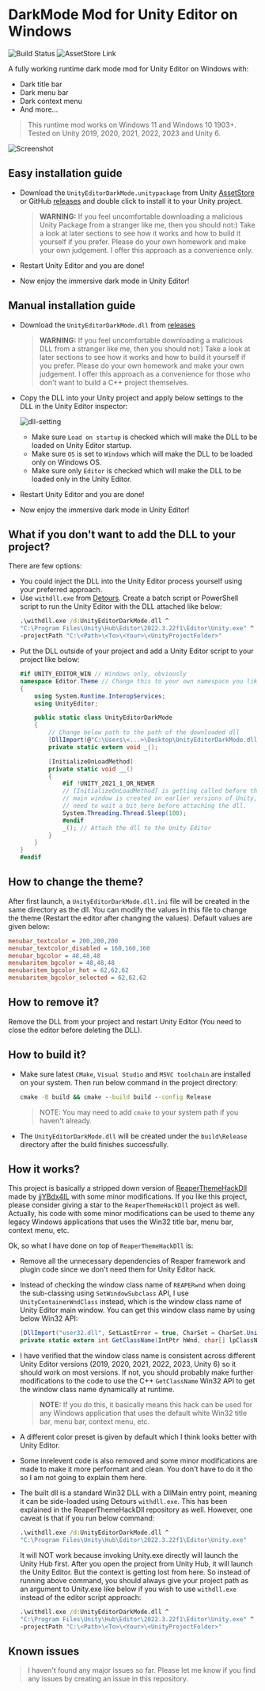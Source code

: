 # DarkMode Mod for Unity Editor on Windows
 <a style="text-decoration:none" href="https://github.com/0x7c13/UnityEditor-DarkMode/actions/workflows/ci.yml"><img src="https://img.shields.io/github/actions/workflow/status/0x7c13/UnityEditor-DarkMode/ci.yml?style=flat-square" alt="Build Status" /></a>
<a style="text-decoration:none" href="https://assetstore.unity.com/packages/slug/281842">
<img src="https://img.shields.io/badge/Unity%20AssetStore-Download-orange.svg?style=flat-square" alt="AssetStore Link" />
</a>

A fully working runtime dark mode mod for Unity Editor on Windows with:
- Dark title bar
- Dark menu bar
- Dark context menu
- And more...

> This runtime mod works on Windows 11 and Windows 10 1903+. Tested on Unity 2019, 2020, 2021, 2022, 2023 and Unity 6.

![Screenshot](screenshot.jpg?raw=true)

## Easy installation guide
- Download the `UnityEditorDarkMode.unitypackage` from Unity [AssetStore](https://assetstore.unity.com/packages/slug/281842) or GitHub [releases](https://github.com/0x7c13/UnityEditor-DarkMode/releases) and double click to install it to your Unity project.

  > **WARNING:** If you feel uncomfortable downloading a malicious Unity Package from a stranger like me, then you should not:) Take a look at later sections to see how it works and how to build it yourself if you prefer. Please do your own homework and make your own judgement. I offer this approach as a convenience only.
- Restart Unity Editor and you are done!
- Now enjoy the immersive dark mode in Unity Editor!

## Manual installation guide
- Download the `UnityEditorDarkMode.dll` from [releases](https://github.com/0x7c13/UnityEditor-DarkMode/releases)

  > **WARNING:** If you feel uncomfortable downloading a malicious DLL from a stranger like me, then you should not:) Take a look at later sections to see how it works and how to build it yourself if you prefer. Please do your own homework and make your own judgement. I offer this approach as a convenience for those who don't want to build a C++ project themselves.
- Copy the DLL into your Unity project and apply below settings to the DLL in the Unity Editor inspector:

    ![dll-setting](screenshot-dll-setting.png?raw=true)
    
  - Make sure `Load on startup` is checked which will make the DLL to be loaded on Unity Editor startup.
  - Make sure `OS` is set to `Windows` which will make the DLL to be loaded only on Windows OS.
  - Make sure only `Editor` is checked which will make the DLL to be loaded only in the Unity Editor.

- Restart Unity Editor and you are done!
- Now enjoy the immersive dark mode in Unity Editor!

## What if you don't want to add the DLL to your project?
There are few options:
- You could inject the DLL into the Unity Editor process yourself using your preferred approach.
- Use `withdll.exe` from [Detours](https://github.com/microsoft/Detours). Create a batch script or PowerShell script to run the Unity Editor with the DLL attached like below:
    ```cmd
    .\withdll.exe /d:UnityEditorDarkMode.dll ^
    "C:\Program Files\Unity\Hub\Editor\2022.3.22f1\Editor\Unity.exe" ^
    -projectPath "C:\<Path>\<To>\<Your>\<UnityProjectFolder>"
    ```
- Put the DLL outside of your project and add a Unity Editor script to your project like below:
    ```C#
    #if UNITY_EDITOR_WIN // Windows only, obviously
    namespace Editor.Theme // Change this to your own namespace you like or simply remove it
    {
        using System.Runtime.InteropServices;
        using UnityEditor;

        public static class UnityEditorDarkMode
        {
            // Change below path to the path of the downloaded dll
            [DllImport(@"C:\Users\<...>\Desktop\UnityEditorDarkMode.dll", EntryPoint = "DllMain")]
            private static extern void _();

            [InitializeOnLoadMethod]
            private static void __()
            {
                #if !UNITY_2021_1_OR_NEWER
                // [InitializeOnLoadMethod] is getting called before the editor
                // main window is created on earlier versions of Unity, so we
                // need to wait a bit here before attaching the dll.
                System.Threading.Thread.Sleep(100);
                #endif
                _(); // Attach the dll to the Unity Editor
            }
        }
    }
    #endif
    ```

## How to change the theme?
After first launch, a `UnityEditorDarkMode.dll.ini` file will be created in the same directory as the dll. You can modify the values in this file to change the theme (Restart the editor after changing the values). Default values are given below:
```ini
menubar_textcolor = 200,200,200
menubar_textcolor_disabled = 160,160,160
menubar_bgcolor = 48,48,48
menubaritem_bgcolor = 48,48,48
menubaritem_bgcolor_hot = 62,62,62
menubaritem_bgcolor_selected = 62,62,62
```

## How to remove it?
Remove the DLL from your project and restart Unity Editor (You need to close the editor before deleting the DLL).

## How to build it?
- Make sure latest `CMake`, `Visual Studio` and `MSVC toolchain` are installed on your system. Then run below command in the project directory:

    ```cmd
    cmake -B build && cmake --build build --config Release
    ```
    > NOTE: You may need to add `cmake` to your system path if you haven't already.

- The `UnityEditorDarkMode.dll` will be created under the `build\Release` directory after the build finishes successfully.

## How it works?
This project is basically a stripped down version of [ReaperThemeHackDll](https://github.com/jjYBdx4IL/ReaperThemeHackDll) made by [jjYBdx4IL](https://github.com/jjYBdx4IL) with some minor modifications. If you like this project, please consider giving a star to the `ReaperThemeHackDll` project as well. Actually, his code with some minor modifications can be used to theme any legacy Windows applications that uses the Win32 title bar, menu bar, context menu, etc.

Ok, so what I have done on top of `ReaperThemeHackDll` is:
- Remove all the unnecessary dependencies of Reaper framework and plugin code since we don't need them for Unity Editor hack.
- Instead of checking the window class name of `REAPERwnd` when doing the sub-classing using `SetWindowSubclass` API, I use `UnityContainerWndClass` instead, which is the window class name of Unity Editor main window. You can get this window class name by using below Win32 API:
    ```C#
    [DllImport("user32.dll", SetLastError = true, CharSet = CharSet.Unicode)]
    private static extern int GetClassName(IntPtr hWnd, char[] lpClassName, int nMaxCount);
    ```
- I have verified that the window class name is consistent across different Unity Editor versions (2019, 2020, 2021, 2022, 2023, Unity 6) so it should work on most versions. If not, you should probably make further modifications to the code to use the C++ `GetClassName` Win32 API to get the window class name dynamically at runtime.

  > **NOTE:** If you do this, it basically means this hack can be used for any Windows application that uses the default white Win32 title bar, menu bar, context menu, etc.
- A different color preset is given by default which I think looks better with Unity Editor.
- Some inrelevent code is also removed and some minor modifications are made to make it more performant and clean. You don't have to do it tho so I am not going to explain them here.
- The built dll is a standard Win32 DLL with a DllMain entry point, meaning it can be side-loaded using Detours `withdll.exe`. This has been explained in the ReaperThemeHackDll repository as well. However, one caveat is that if you run below command:
    ```cmd
    .\withdll.exe /d:UnityEditorDarkMode.dll ^
    "C:\Program Files\Unity\Hub\Editor\2022.3.22f1\Editor\Unity.exe"
    ```
    It will NOT work because invoking Unity.exe directly will launch the Unity Hub first. After you open the project from Unity Hub, it will launch the Unity Editor. But the context is getting lost from here. So instead of running above command, you should always give your project path as an argument to Unity.exe like below if you wish to use `withdll.exe` instead of the editor script approach:
    ```cmd
    .\withdll.exe /d:UnityEditorDarkMode.dll ^
    "C:\Program Files\Unity\Hub\Editor\2022.3.22f1\Editor\Unity.exe" ^
    -projectPath "C:\<Path>\<To>\<Your>\<UnityProjectFolder>"
    ```

## Known issues
> I haven't found any major issues so far. Please let me know if you find any issues by creating an issue in this repository. 
